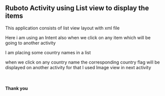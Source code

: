 <h2> Ruboto Activity using List view to display the items </h2>
<p> This application consists of list view layout with xml file </p>

<p>  Here i am using an Intent also when we click on any item which will be going to another activity </p>

<p> I am placing some country names in a list </p>
<p> when we click on any country name the corresponding country flag will be displayed on another activity for that I used Image view in next activity </p>
<br/>
<h4> Thank you </h4>
